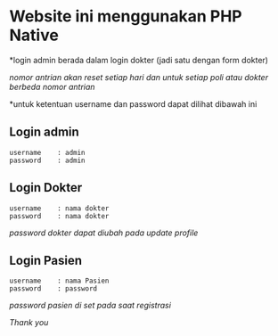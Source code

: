 # Website ini menggunakan PHP Native

*login admin berada dalam login dokter (jadi satu dengan form dokter)

*nomor antrian akan reset setiap hari dan untuk setiap poli atau dokter berbeda nomor antrian*

*untuk ketentuan username dan password dapat dilihat dibawah ini

## Login admin
```
username    : admin
password    : admin
```

## Login Dokter
```
username    : nama dokter
password    : nama dokter
```
*password dokter dapat diubah pada update profile*

## Login Pasien
```
username    : nama Pasien
password    : password
```
*password pasien di set pada saat registrasi*


*Thank you*

